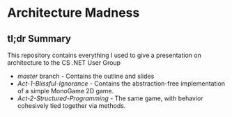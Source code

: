 Architecture Madness
====================

tl;dr Summary
-------------
This repository contains everything I used to give a presentation on  architecture to the CS .NET User Group

 * *master* branch - Contains the outline and slides 
 * *Act-1-Blissful-Ignorance* - Contains the abstraction-free implementation of a simple MonoGame 2D game.
 * *Act-2-Structured-Programming* - The same game, with behavior cohesively tied together via methods.

